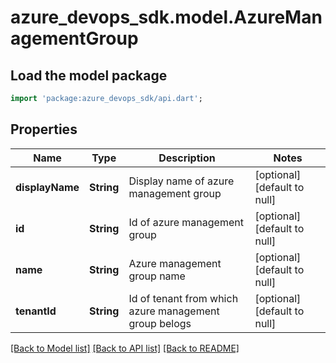 # azure_devops_sdk.model.AzureManagementGroup

## Load the model package
```dart
import 'package:azure_devops_sdk/api.dart';
```

## Properties
Name | Type | Description | Notes
------------ | ------------- | ------------- | -------------
**displayName** | **String** | Display name of azure management group | [optional] [default to null]
**id** | **String** | Id of azure management group | [optional] [default to null]
**name** | **String** | Azure management group name | [optional] [default to null]
**tenantId** | **String** | Id of tenant from which azure management group belogs | [optional] [default to null]

[[Back to Model list]](../README.md#documentation-for-models) [[Back to API list]](../README.md#documentation-for-api-endpoints) [[Back to README]](../README.md)


